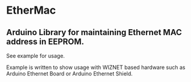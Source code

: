EtherMac
========

Arduino Library for maintaining Ethernet MAC address in EEPROM.
--------
See example for usage.

Example is written to show usage with WIZNET based hardware such as Arduino Ethernet Board or
Arduino Ethernet Shield.